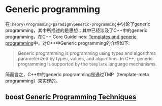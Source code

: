 # Generic programming

在`Theory\Programming-paradigm\Generic-programming`中讨论了generic programming，其中所描述的是思想；其中已经涉及了C++中的generic programming，在C++ Core Guidelines: [Templates and generic programming](https://isocpp.github.io/CppCoreGuidelines/CppCoreGuidelines#S-templates)中，对C++中Generic programming的介绍如下:

> Generic programming is programming using types and algorithms parameterized by types, values, and algorithms. In C++, generic programming is supported by the `template` language mechanisms.

简而言之，C++中的generic programming是通过TMP（template-meta programming）来实现的。

## boost [Generic Programming Techniques](https://www.boost.org/community/generic_programming.html)

